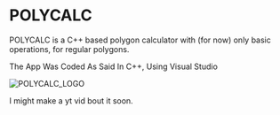 # POLYCALC
POLYCALC is a C++ based polygon calculator with (for now) only basic operations, for regular polygons.

The App Was Coded As Said In C++, Using Visual Studio

![POLYCALC_LOGO](https://user-images.githubusercontent.com/84286050/146656737-63843d13-77fd-4512-b780-62f8b79e2c22.png)

I might make a yt vid bout it soon.
